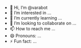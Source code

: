 - 👋 Hi, I’m @varabot
- 👀 I’m interested in ...
- 🌱 I’m currently learning ...
- 💞️ I’m looking to collaborate on ...
- 📫 How to reach me ...
- 😄 Pronouns: ...
- ⚡ Fun fact: ...

<!---
varabot/varabot is a ✨ special ✨ repository because its `README.md` (this file) appears on your GitHub profile.
You can click the Preview link to take a look at your changes.
--->
